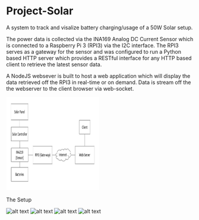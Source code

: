 # Project-Solar
A system to track and visalize battery charging/usage of a 50W Solar setup. 

The power data is collected via the INA169 Analog DC Current Sensor which is connected to a Raspberry Pi 3 (RPI3) via the I2C interface. The RPI3 serves as a gateway for the sensor and was configured to run a Python based HTTP server which provides a RESTful interface for any HTTP based client to retrieve the latest sensor data.

A NodeJS websever is built to host a web application which will display the data retrieved off the RPI3 in real-time or on demand. Data is stream off the the webserver to the client browser via web-socket.

<img src="https://raw.githubusercontent.com/laiqinghui/Project-Solar/master/media/Block.JPG" alt="alt text" width="250" height="250"> 


The Setup

<img src="https://raw.githubusercontent.com/laiqinghui/Project-Solar/master/media/panel.jpg" alt="alt text" width="250" height="250">

<img src="https://raw.githubusercontent.com/laiqinghui/Project-Solar/master/media/mppt.jpg" alt="alt text" width="250" height="250"> 

<img src="https://raw.githubusercontent.com/laiqinghui/Project-Solar/master/media/panel.jpg" alt="alt text" width="250" height="250">

<img src="https://raw.githubusercontent.com/laiqinghui/Project-Solar/master/media/Overall.jpg" alt="alt text" width="250" height="250"> 

 